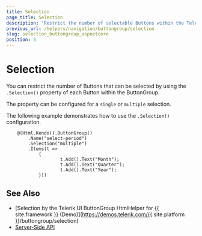 ```yaml
---
title: Selection
page_title: Selection
description: "Restrict the number of selectable Buttons within the Telerik UI ButtonGroup HtmlHelper for {{ site.framework }}."
previous_url: /helpers/navigation/buttongroup/selection
slug: selection_buttongroup_aspnetcore
position: 5
---
```


# Selection

You can restrict the number of Buttons that can be selected by using the `.Selection()` property of each Button within the ButtonGroup.

The property can be configured for a `single` or `multiple` selection.

The following example demonstrates how to use the `.Selection()` configuration.

```
    @(Html.Kendo().ButtonGroup()
        .Name("select-period")
        .Selection("multiple")
        .Items(t =>
            {
                    t.Add().Text("Month");
                    t.Add().Text("Quarter");
                    t.Add().Text("Year");
            }))
```

## See Also

* [Selection by the Telerik UI ButtonGroup HtmlHelper for {{ site.framework }} (Demo)](https://demos.telerik.com/{{ site.platform }}/buttongroup/selection)
* [Server-Side API](/api/buttongroup)
